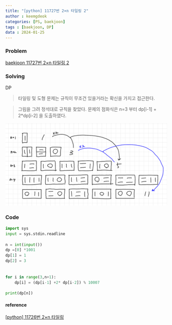 ```yaml
---
title: "[python] 11727번 2×n 타일링 2"
author : keemgdeok
categories: [PS, baekjoon]
tags : [baekjoon, DP]
data : 2024-01-25
---
```



### Problem
[baekjoon 11727번 2×n 타일링 2](https://www.acmicpc.net/problem/11727)


### Solving 
DP
> 타일링 및 도형 문제는 규칙이 무조건 있을거라는 확신을 가지고 접근한다.

> 그림을 그려 정석대로 규칙을 찾았다.
> 문제의 점화식은 n=3 부터 dp[i-1] + 2*dp[i-2] 을 도출하였다.

![11727](/assets/img/11727.png)


### Code
```py
import sys
input = sys.stdin.readline

n = int(input())
dp =[0] *1001
dp[1] = 1
dp[2] = 3


for i in range(3,n+1): 
    dp[i] = (dp[i-1] +2* dp[i-2]) % 10007

print(dp[n])

```


#### reference
[[python] 11726번 2×n 타일링](https://keemgdeok.github.io/posts/11726/)
